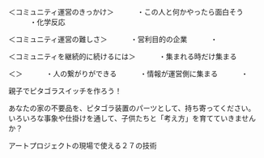 ﻿
＜コミュニティ運営のきっかけ＞
　　　・この人と何かやったら面白そう
　　　・化学反応

＜コミュニティ運営の難しさ＞
　　　・営利目的の企業
　　　・

＜コミュニティを継続的に続けるには＞
　　　・集まれる時だけ集まる


＜＞
　　　・人の繋がりができる
　　　・情報が運営側に集まる
　　　・


































親子でピタゴラスイッチを作ろう！

あなたの家の不要品を、ピタゴラ装置のパーツとして、持ち寄ってください。
いろいろな事象や仕掛けを通して、子供たちと「考え方」を育てていきませんか？





アートプロジェクトの現場で使える２７の技術






